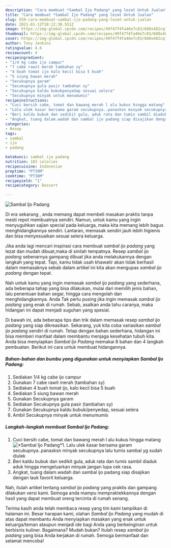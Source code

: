 ```yaml
---
description: "Cara membuat *Sambal Ijo Padang* yang lezat Untuk Jualan"
title: "Cara membuat *Sambal Ijo Padang* yang lezat Untuk Jualan"
slug: 559-cara-membuat-sambal-ijo-padang-yang-lezat-untuk-jualan
date: 2021-01-12T18:12:30.551Z
image: https://img-global.cpcdn.com/recipes/49f47f4fa46e7c03/680x482cq70/sambal-ijo-padang-foto-resep-utama.jpg
thumbnail: https://img-global.cpcdn.com/recipes/49f47f4fa46e7c03/680x482cq70/sambal-ijo-padang-foto-resep-utama.jpg
cover: https://img-global.cpcdn.com/recipes/49f47f4fa46e7c03/680x482cq70/sambal-ijo-padang-foto-resep-utama.jpg
author: Tony Jenkins
ratingvalue: 4.6
reviewcount: 4
recipeingredient:
- "1/4 kg cabe ijo campur"
- "7 cabe rawit merah tambahan sy"
- "4 buah tomat ijo kalo kecil bisa 5 buah"
- "5 siung bawan merah"
- "Secukupnya garam"
- "Secukupnya gula pasir tambahan sy"
- "Secukupnya kaldu bubukpenyedap sesuai selera"
- "Secukupnya minyak untuk menumumis"
recipeinstructions:
- "Cuci bersih cabe, tomat dan bawang merah l alu kukus hingga matang"
- "Lalu ulek kasar bersama garam secukupnya..panasksn minyak secukupnya lalu tumis sambal yg sudah diulek"
- "Beri kaldu bubuk dan sedikit gula, aduk rata dan tumis sambil diaduk aduk hingga mengeluarkan minyak jangan lupa cek rasa."
- "Angkat, tuang dalam.wadah dan sambal ijo padang siap disajikan dengan lauk favorit keluarga."
categories:
- Resep
tags:
- sambal
- ijo
- padang

katakunci: sambal ijo padang 
nutrition: 183 calories
recipecuisine: Indonesian
preptime: "PT39M"
cooktime: "PT38M"
recipeyield: "1"
recipecategory: Dessert

---
```



![*Sambal Ijo Padang*](https://img-global.cpcdn.com/recipes/49f47f4fa46e7c03/680x482cq70/sambal-ijo-padang-foto-resep-utama.jpg)

Di era  sekarang , anda memang dapat membeli masakan praktis tanpa mesti repot membuatnya sendiri. Namun, untuk kamu yang ingin menyuguhkan sajian special pada keluarga, maka kita memang lebih bagus menghidangkannya sendiri. Lantaran, memasak sendiri jauh lebih higienis dan bisa menyesuaikan sesuai selera keluarga.

Jika anda lagi mencari inspirasi cara membuat *sambal ijo padang* yang lezat dan mudah dibuat,maka di sinilah tempatnya. Resep *sambal ijo padang*  sebenarnya gampang dibuat jika anda melakukannya dengan langkah yang tepat. Tapi, kamu tidak usah khawatir akan tidak berhasil dalam memasaknya 
sebab dalam artikel ini kita akan mengupas *sambal ijo padang* dengan tepat.  



Nah untuk kamu yang ingin memasak *sambal ijo padang* yang sederhana, ada beberapa tahap yang bisa dilakukan, mulai dari memilih jenis bahan, lalu penentuan bahan segar, hingga cara mengolah dan menghidangkannya. Anda Tak perlu pusing jika ingin memasak *sambal ijo padang* yang enak di rumah. Sebab, asalkan anda  tahu caranya, maka hidangan ini dapat menjadi suguhan yang spesial.

Di bawah ini, ada beberapa tips dan trik dalam memasak resep *sambal ijo padang* yang siap dikreasikan. Sekarang, yuk kita coba variasikan *sambal ijo padang* sendiri di rumah. Tetap dengan bahan sederhana, hidangan ini bisa memberi manfaat dalam membantu menjaga kesehatan tubuh kita. Anda bisa menyiapkan *Sambal Ijo Padang* memakai 8 bahan dan 4 langkah pembuatan. Berikut ini cara untuk membuat hidangannya.

<!--inarticleads1-->

##### Bahan-bahan dan bumbu yang digunakan untuk menyiapkan *Sambal Ijo Padang*:

1. Sediakan 1/4 kg cabe ijo campur
1. Gunakan 7 cabe rawit merah (tambahan sy)
1. Sediakan 4 buah tomat ijo, kalo kecil bisa 5 buah
1. Sediakan 5 siung bawan merah
1. Gunakan Secukupnya garam
1. Sediakan Secukupnya gula pasir (tambahan sy)
1. Gunakan Secukupnya kaldu bubuk/penyedap, sesuai selera
1. Ambil Secukupnya minyak untuk menumumis




<!--inarticleads2-->

##### Langkah-langkah membuat *Sambal Ijo Padang*:

1. Cuci bersih cabe, tomat dan bawang merah l alu kukus hingga matang
<img src="https://img-global.cpcdn.com/steps/d06846dd1f39adca/160x128cq70/sambal-ijo-padang-langkah-memasak-1-foto.jpg" alt="*Sambal Ijo Padang*">1. Lalu ulek kasar bersama garam secukupnya..panasksn minyak secukupnya lalu tumis sambal yg sudah diulek
1. Beri kaldu bubuk dan sedikit gula, aduk rata dan tumis sambil diaduk aduk hingga mengeluarkan minyak jangan lupa cek rasa.
1. Angkat, tuang dalam.wadah dan sambal ijo padang siap disajikan dengan lauk favorit keluarga.




Nah, itulah artikel tentang  *sambal ijo padang*  yang praktis dan gampang dilakukan versi kami. Semoga anda mampu mempraktekkannya dengan hasil yang dapat membuat oreng tercinta di rumah senang. 

Terima kasih anda telah membaca resep yang tim kami tampilkan di halaman ini. Besar harapan kami, olahan  *Sambal Ijo Padang* yang mudah di atas dapat membantu Anda menyiapkan masakan yang enak untuk keluarga/teman ataupun menjadi ide bagi Anda yang berkeinginan untuk berbisnis kuliner. Bagaimana? Mudah bukan? Itulah resep *sambal ijo padang* yang bisa Anda kerjakan di rumah. Semoga bermanfaat dan selamat mencoba!


